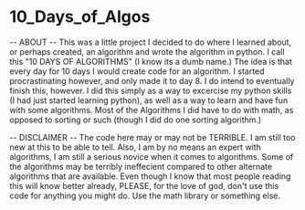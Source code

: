 # 10_Days_of_Algos


-- ABOUT --
This was a little project I decided to do where I learned about, or perhaps created, an algorithm and wrote the algorithm in python. I call this "10 DAYS OF ALGORITHMS" (I know its a dumb name.) The idea is that every day for 10 days I would create code for an algorithm. I started procrastinating however, and only made it to day 8. I do intend to eventually finish this, however. I did this simply as a way to excercise my python skills (I had just started learning python), as well as a way to learn and have fun with some algorithms. Most of the Algorithms I did have to do with math, as opposed to sorting or such (though I did do one sorting algorithm.)

-- DISCLAIMER --
The code here may or may not be TERRIBLE. I am still too new at this to be able to tell. Also, I am by no means an expert with algorithms, I am still a serious novice when it comes to algorithms. Some of the algorithms may be terribly ineffecient compared to other alternate algorithms that are available. Even though I know that most people reading this will know better already, PLEASE, for the love of god, don't use this code for anything you might do. Use the math library or something else.
